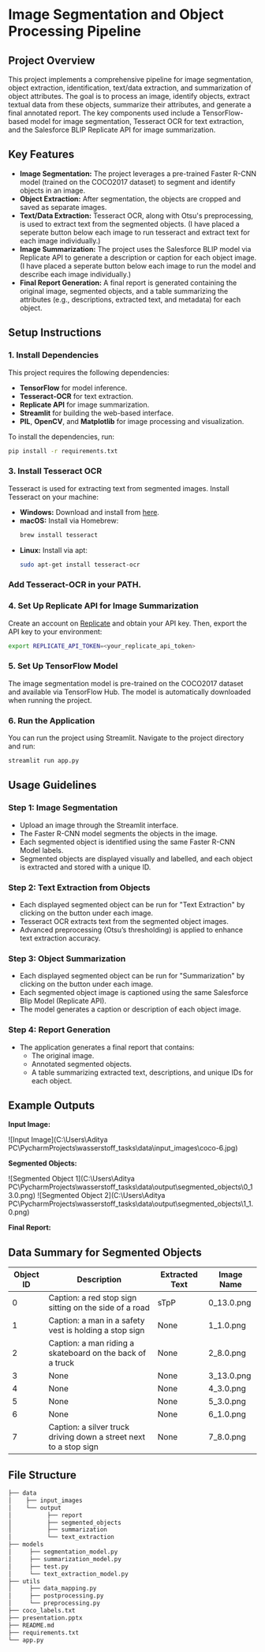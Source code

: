 # Image Segmentation and Object Processing Pipeline

## Project Overview

This project implements a comprehensive pipeline for image segmentation, object extraction, identification, text/data extraction, and summarization of object attributes. The goal is to process an image, identify objects, extract textual data from these objects, summarize their attributes, and generate a final annotated report. The key components used include a TensorFlow-based model for image segmentation, Tesseract OCR for text extraction, and the Salesforce BLIP Replicate API for image summarization.

## Key Features

- **Image Segmentation:** The project leverages a pre-trained Faster R-CNN model (trained on the COCO2017 dataset) to segment and identify objects in an image.
- **Object Extraction:** After segmentation, the objects are cropped and saved as separate images.
- **Text/Data Extraction:** Tesseract OCR, along with Otsu's preprocessing, is used to extract text from the segmented objects. (I have placed a seperate button below each image to run tesseract and extract text for each image individually.)
- **Image Summarization:** The project uses the Salesforce BLIP model via Replicate API to generate a description or caption for each object image. (I have placed a seperate button below each image to run the model and describe each image individually.)
- **Final Report Generation:** A final report is generated containing the original image, segmented objects, and a table summarizing the attributes (e.g., descriptions, extracted text, and metadata) for each object.

## Setup Instructions

### 1. Install Dependencies

This project requires the following dependencies:

- **TensorFlow** for model inference.
- **Tesseract-OCR** for text extraction.
- **Replicate API** for image summarization.
- **Streamlit** for building the web-based interface.
- **PIL**, **OpenCV**, and **Matplotlib** for image processing and visualization.

To install the dependencies, run:

```bash
pip install -r requirements.txt
```

### 3. Install Tesseract OCR

Tesseract is used for extracting text from segmented images. Install Tesseract on your machine:

- **Windows:** Download and install from [here](https://github.com/UB-Mannheim/tesseract/wiki).
- **macOS:** Install via Homebrew:
  ```bash
  brew install tesseract
  ```
- **Linux:** Install via apt:
  ```bash
  sudo apt-get install tesseract-ocr
  ```

### Add Tesseract-OCR in your PATH.

### 4. Set Up Replicate API for Image Summarization

Create an account on [Replicate](https://replicate.com/) and obtain your API key. Then, export the API key to your environment:

```bash
export REPLICATE_API_TOKEN=<your_replicate_api_token>
```

### 5. Set Up TensorFlow Model

The image segmentation model is pre-trained on the COCO2017 dataset and available via TensorFlow Hub. The model is automatically downloaded when running the project.

### 6. Run the Application

You can run the project using Streamlit. Navigate to the project directory and run:

```bash
streamlit run app.py
```

## Usage Guidelines

### Step 1: Image Segmentation

- Upload an image through the Streamlit interface.
- The Faster R-CNN model segments the objects in the image.
- Each segmented object is identified using the same Faster R-CNN Model labels.
- Segmented objects are displayed visually and labelled, and each object is extracted and stored with a unique ID.

### Step 2: Text Extraction from Objects

- Each displayed segmented object can be run for "Text Extraction" by clicking on the button under each image. 
- Tesseract OCR extracts text from the segmented object images.
- Advanced preprocessing (Otsu’s thresholding) is applied to enhance text extraction accuracy.

### Step 3: Object Summarization

- Each displayed segmented object can be run for "Summarization" by clicking on the button under each image. 
- Each segmented object image is captioned using the same Salesforce Blip Model (Replicate API).
- The model generates a caption or description of each object image.

### Step 4: Report Generation

- The application generates a final report that contains:
  - The original image.
  - Annotated segmented objects.
  - A table summarizing extracted text, descriptions, and unique IDs for each object.

## Example Outputs

**Input Image:**

![Input Image](C:\Users\Aditya PC\PycharmProjects\wasserstoff_tasks\data\input_images\coco-6.jpg)

**Segmented Objects:**

![Segmented Object 1](C:\Users\Aditya PC\PycharmProjects\wasserstoff_tasks\data\output\segmented_objects\0_13.0.png)
![Segmented Object 2](C:\Users\Aditya PC\PycharmProjects\wasserstoff_tasks\data\output\segmented_objects\1_1.0.png)

**Final Report:**
## Data Summary for Segmented Objects

| Object ID | Description                                                   | Extracted Text | Image Name     |
|-----------|---------------------------------------------------------------|----------------|----------------|
| 0         | Caption: a red stop sign sitting on the side of a road         | sTpP           | 0_13.0.png     |
| 1         | Caption: a man in a safety vest is holding a stop sign         | None           | 1_1.0.png      |
| 2         | Caption: a man riding a skateboard on the back of a truck      | None           | 2_8.0.png      |
| 3         | None                                                          | None           | 3_13.0.png     |
| 4         | None                                                          | None           | 4_3.0.png      |
| 5         | None                                                          | None           | 5_3.0.png      |
| 6         | None                                                          | None           | 6_1.0.png      |
| 7         | Caption: a silver truck driving down a street next to a stop sign | None        | 7_8.0.png      |

## File Structure

```bash
├── data
│    ├── input_images
│    └── output
│          ├── report
│          ├── segmented_objects
│          ├── summarization
│          └── text_extraction
├── models
│     ├── segmentation_model.py
│     ├── summarization_model.py
│     ├── test.py
│     └── text_extraction_model.py
├── utils
│     ├── data_mapping.py
│     ├── postprocessing.py
│     └── preprocessing.py
├── coco_labels.txt
├── presentation.pptx
├── README.md
├── requirements.txt
└── app.py